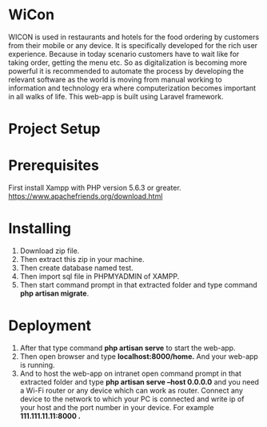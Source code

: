 # WiCon
WICON is used in restaurants and hotels for the food ordering by customers from their mobile or any device. It is specifically developed for the rich user experience. Because in today scenario customers have to wait like for taking order, getting the menu etc. So as digitalization is becoming more powerful it is recommended to automate the process by developing the relevant software as the world is moving from manual working to information and technology era where computerization becomes important in all walks of life. This web-app is built using Laravel framework.
# Project Setup
# Prerequisites
First install Xampp with PHP version 5.6.3 or greater.
https://www.apachefriends.org/download.html
# Installing
1. Download zip file.
2. Then extract this zip in your machine.
3. Then create database named test.
4. Then import sql file in PHPMYADMIN of XAMPP.
5. Then start command prompt in that extracted folder and type command **php artisan migrate**.
# Deployment
1. After that type command **php artisan serve** to start the web-app.
2. Then open browser and type **localhost:8000/home.** And your web-app is running.
3. And to host the web-app on intranet open command prompt in that extracted folder and type **php artisan serve –host 0.0.0.0** and you need a Wi-Fi router or any device which can work as router. Connect any device to the network to which your PC is connected and write ip of your host and the port number in your device. For example **111.111.11.11:8000 .**

